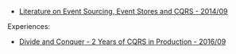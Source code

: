 - [Literature on Event Sourcing, Event Stores and CQRS - 2014/09](http://blog.langer.eu/2014/09/02/literature.html)



Experiences:
  - [Divide and Conquer - 2 Years of CQRS in Production - 2016/09](http://www.slideshare.net/HolgerWoltersdorf/divide-and-conquer-2-years-of-cqrs-in-production-66596171)
